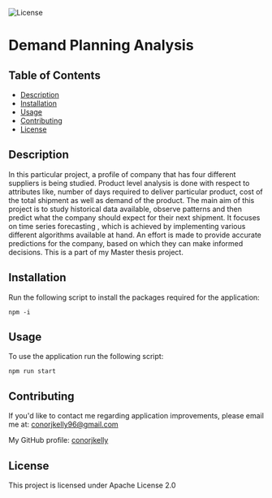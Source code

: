 ![License](https://img.shields.io/badge/License-Apache%202.0-blue.svg)
# Demand Planning Analysis
## Table of Contents

- [Description](#description)
- [Installation](#installation)
- [Usage](#usage)
- [Contributing](#contributing)
- [License](#license)

## Description
  
  In this particular project, a profile of company that has four different suppliers is being studied. Product level analysis is done with respect to attributes like, number of days required to deliver particular product, cost of the total shipment as well as demand of the product. The main aim of this project is to study historical data available, observe patterns and then predict what the company should expect for their next shipment. It focuses on time series forecasting , which is achieved by implementing various different algorithms available at hand. An effort is made to provide accurate predictions for the company, based on which they can make informed decisions. This is a part of my Master thesis project.
## Installation
  
  Run the following script to install the packages required for the application:
  
  ```
  npm -i
  ```

## Usage
  
  To use the application run the following script:
  
  ```
  npm run start
  ```
## Contributing
  If you'd like to contact me regarding application improvements, please email me at: conorjkelly96@gmail.com
  
  My GitHub profile: [conorjkelly](https://github.com/conorjkelly)
## License
  This project is licensed under Apache License 2.0
  